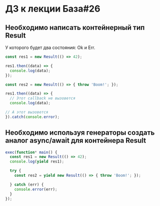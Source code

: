 # ДЗ к лекции База#26

## Необходимо написать контейнерный тип Result

У которого будет два состояния: Ok и Err.

```js
const res1 = new Result(() => 42);

res1.then((data) => {
  console.log(data);
});

const res2 = new Result(() => { throw 'Boom!'; });

res1.then((data) => {
  // Этот callback не вызовется
  console.log(data);

// А этот вызовется
}).catch(console.error);
```

## Необходимо используя генераторы создать аналог async/await для контейнера Result

```js
exec(function* main() {
  const res1 = new Result(() => 42);
  console.log(yield res1);

  try {
    const res2 = yield new Result(() => { throw 'Boom!'; });

  } catch (err) {
    console.error(err);
  }
});
```

